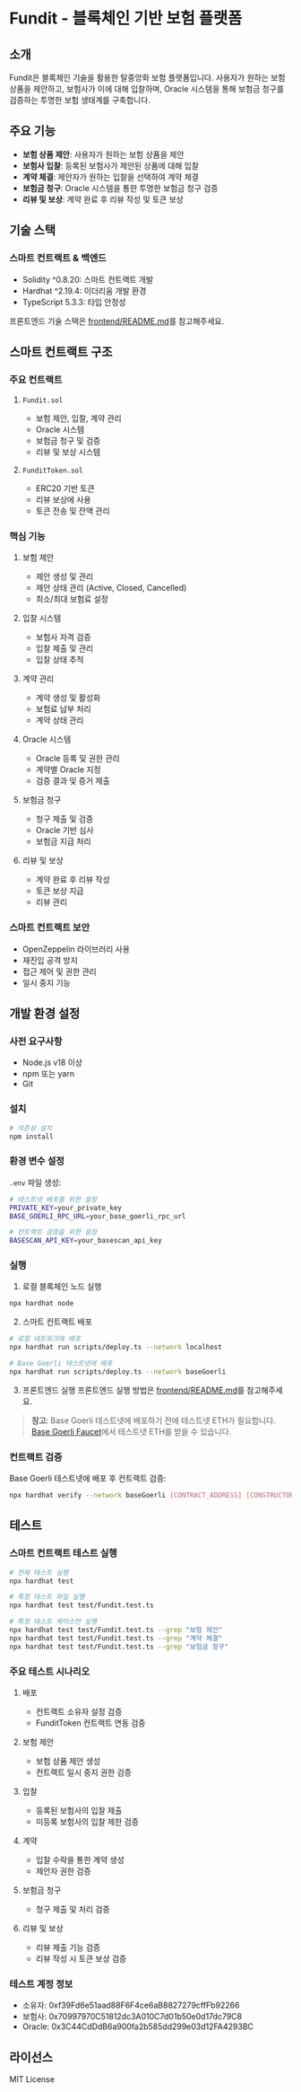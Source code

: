 # Fundit - 블록체인 기반 보험 플랫폼

## 소개
Fundit은 블록체인 기술을 활용한 탈중앙화 보험 플랫폼입니다. 사용자가 원하는 보험 상품을 제안하고, 보험사가 이에 대해 입찰하며, Oracle 시스템을 통해 보험금 청구를 검증하는 투명한 보험 생태계를 구축합니다.

## 주요 기능
- **보험 상품 제안**: 사용자가 원하는 보험 상품을 제안
- **보험사 입찰**: 등록된 보험사가 제안된 상품에 대해 입찰
- **계약 체결**: 제안자가 원하는 입찰을 선택하여 계약 체결
- **보험금 청구**: Oracle 시스템을 통한 투명한 보험금 청구 검증
- **리뷰 및 보상**: 계약 완료 후 리뷰 작성 및 토큰 보상

## 기술 스택
### 스마트 컨트랙트 & 백엔드
- Solidity ^0.8.20: 스마트 컨트랙트 개발
- Hardhat ^2.19.4: 이더리움 개발 환경
- TypeScript 5.3.3: 타입 안정성

프론트엔드 기술 스택은 [frontend/README.md](frontend/README.md)를 참고해주세요.

## 스마트 컨트랙트 구조

### 주요 컨트랙트
1. `Fundit.sol`
   - 보험 제안, 입찰, 계약 관리
   - Oracle 시스템
   - 보험금 청구 및 검증
   - 리뷰 및 보상 시스템

2. `FunditToken.sol`
   - ERC20 기반 토큰
   - 리뷰 보상에 사용
   - 토큰 전송 및 잔액 관리

### 핵심 기능
1. 보험 제안
   - 제안 생성 및 관리
   - 제안 상태 관리 (Active, Closed, Cancelled)
   - 최소/최대 보험료 설정

2. 입찰 시스템
   - 보험사 자격 검증
   - 입찰 제출 및 관리
   - 입찰 상태 추적

3. 계약 관리
   - 계약 생성 및 활성화
   - 보험료 납부 처리
   - 계약 상태 관리

4. Oracle 시스템
   - Oracle 등록 및 권한 관리
   - 계약별 Oracle 지정
   - 검증 결과 및 증거 제출

5. 보험금 청구
   - 청구 제출 및 검증
   - Oracle 기반 심사
   - 보험금 지급 처리

6. 리뷰 및 보상
   - 계약 완료 후 리뷰 작성
   - 토큰 보상 지급
   - 리뷰 관리

### 스마트 컨트랙트 보안
- OpenZeppelin 라이브러리 사용
- 재진입 공격 방지
- 접근 제어 및 권한 관리
- 일시 중지 기능

## 개발 환경 설정

### 사전 요구사항
- Node.js v18 이상
- npm 또는 yarn
- Git

### 설치
```bash
# 의존성 설치
npm install
```

### 환경 변수 설정
`.env` 파일 생성:
```bash
# 테스트넷 배포를 위한 설정
PRIVATE_KEY=your_private_key
BASE_GOERLI_RPC_URL=your_base_goerli_rpc_url

# 컨트랙트 검증을 위한 설정
BASESCAN_API_KEY=your_basescan_api_key
```

### 실행
1. 로컬 블록체인 노드 실행
```bash
npx hardhat node
```

2. 스마트 컨트랙트 배포
```bash
# 로컬 네트워크에 배포
npx hardhat run scripts/deploy.ts --network localhost

# Base Goerli 테스트넷에 배포
npx hardhat run scripts/deploy.ts --network baseGoerli
```

3. 프론트엔드 실행
프론트엔드 실행 방법은 [frontend/README.md](frontend/README.md)를 참고해주세요.

> **참고**: Base Goerli 테스트넷에 배포하기 전에 테스트넷 ETH가 필요합니다. [Base Goerli Faucet](https://www.coinbase.com/faucets/base-ethereum-goerli-faucet)에서 테스트넷 ETH를 받을 수 있습니다.

### 컨트랙트 검증
Base Goerli 테스트넷에 배포 후 컨트랙트 검증:
```bash
npx hardhat verify --network baseGoerli [CONTRACT_ADDRESS] [CONSTRUCTOR_ARGS]
```

## 테스트

### 스마트 컨트랙트 테스트 실행
```bash
# 전체 테스트 실행
npx hardhat test

# 특정 테스트 파일 실행
npx hardhat test test/Fundit.test.ts

# 특정 테스트 케이스만 실행
npx hardhat test test/Fundit.test.ts --grep "보험 제안"
npx hardhat test test/Fundit.test.ts --grep "계약 체결"
npx hardhat test test/Fundit.test.ts --grep "보험금 청구"
```

### 주요 테스트 시나리오
1. 배포
   - 컨트랙트 소유자 설정 검증
   - FunditToken 컨트랙트 연동 검증

2. 보험 제안
   - 보험 상품 제안 생성
   - 컨트랙트 일시 중지 권한 검증

3. 입찰
   - 등록된 보험사의 입찰 제출
   - 미등록 보험사의 입찰 제한 검증

4. 계약
   - 입찰 수락을 통한 계약 생성
   - 제안자 권한 검증

5. 보험금 청구
   - 청구 제출 및 처리 검증

6. 리뷰 및 보상
   - 리뷰 제출 기능 검증
   - 리뷰 작성 시 토큰 보상 검증

### 테스트 계정 정보
- 소유자: 0xf39Fd6e51aad88F6F4ce6aB8827279cffFb92266
- 보험사: 0x70997970C51812dc3A010C7d01b50e0d17dc79C8
- Oracle: 0x3C44CdDdB6a900fa2b585dd299e03d12FA4293BC

## 라이선스
MIT License
